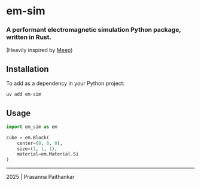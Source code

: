 # em-sim
### A performant electromagnetic simulation Python package, written in Rust.

(Heavily inspired by [Meep](https://meep.readthedocs.io/en/latest/))

## Installation
To add as a dependency in your Python project:
```bash
uv add em-sim
```

## Usage
```python
import em_sim as em

cube = em.Block(
    center=(0, 0, 0),
    size=(1, 1, 1),
    material=em.Material.Si
)
```

***
2025 | Prasanna Paithankar
